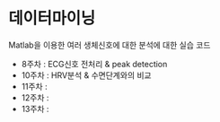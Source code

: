 # 데이터마이닝
Matlab을 이용한 여러 생체신호에 대한 분석에 대한 실습 코드

- 8주차 : ECG신호 전처리 & peak detection
- 10주차 : HRV분석 & 수면단계와의 비교
- 11주차 :
- 12주차 :
- 13주차 :
